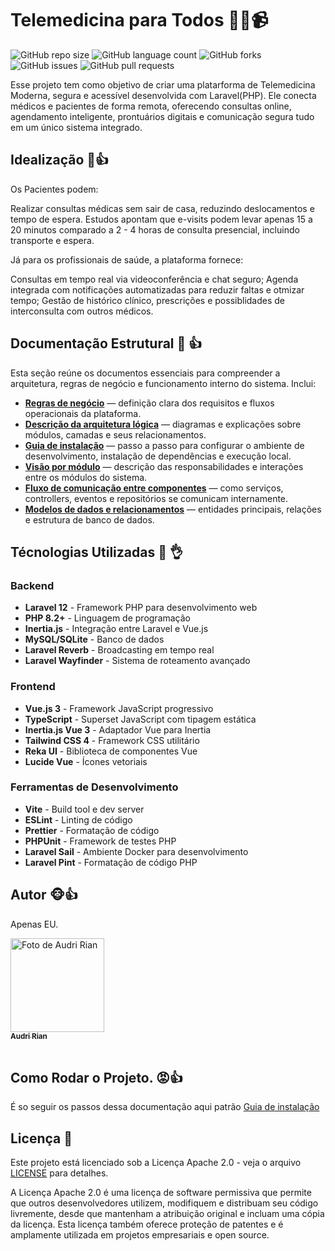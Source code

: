 # Telemedicina para Todos 🧑‍⚕️📹

![GitHub repo size](https://img.shields.io/github/repo-size/Audri-Rian/TelemedicinaParaTodos?style=for-the-badge)
![GitHub language count](https://img.shields.io/github/languages/count/Audri-Rian/TelemedicinaParaTodos?style=for-the-badge)
![GitHub forks](https://img.shields.io/github/forks/Audri-Rian/TelemedicinaParaTodos?style=for-the-badge)
![GitHub issues](https://img.shields.io/github/issues/Audri-Rian/TelemedicinaParaTodos?style=for-the-badge)
![GitHub pull requests](https://img.shields.io/github/issues-pr/Audri-Rian/TelemedicinaParaTodos?style=for-the-badge)

Esse projeto tem como objetivo de criar uma platarforma de Telemedicina Moderna, segura e acessível desenvolvida com Laravel(PHP). Ele conecta médicos e pacientes de forma remota, oferecendo consultas online, agendamento inteligente, prontuários digitais e comunicação segura tudo em um único sistema integrado.

## Idealização 🐊👍

Os Pacientes podem:

Realizar consultas médicas sem sair de casa, reduzindo deslocamentos e tempo de espera. Estudos apontam que e-visits podem levar apenas 15 a 20 minutos comparado a 2 - 4 horas de consulta presencial, incluindo transporte e espera.

Já para os profissionais de saúde, a plataforma fornece:

Consultas em tempo real via videoconferência e chat seguro;
Agenda integrada com notificações automatizadas para reduzir faltas e otmizar tempo;
Gestão de histórico clínico, prescrições e possiblidades de interconsulta com outros médicos.

## Documentação Estrutural 🐴 👍

Esta seção reúne os documentos essenciais para compreender a arquitetura, regras de negócio e funcionamento interno do sistema. Inclui:

- **[Regras de negócio](docs/SystemRules.md)** — definição clara dos requisitos e fluxos operacionais da plataforma.
- **[Descrição da arquitetura lógica](diagramas/)** — diagramas e explicações sobre módulos, camadas e seus relacionamentos.
- **[Guia de instalação](docs/start.md)** — passo a passo para configurar o ambiente de desenvolvimento, instalação de dependências e execução local.
- **[Visão por módulo](docs/FuncionalitsGuide.md)** — descrição das responsabilidades e interações entre os módulos do sistema.
- **[Fluxo de comunicação entre componentes](docs/EstruturaArquivos.md)** — como serviços, controllers, eventos e repositórios se comunicam internamente.
- **[Modelos de dados e relacionamentos](docs/BancoDeDados)** — entidades principais, relações e estrutura de banco de dados.

## Técnologias Utilizadas 🥵 👌

### Backend

- **Laravel 12** - Framework PHP para desenvolvimento web
- **PHP 8.2+** - Linguagem de programação
- **Inertia.js** - Integração entre Laravel e Vue.js
- **MySQL/SQLite** - Banco de dados
- **Laravel Reverb** - Broadcasting em tempo real
- **Laravel Wayfinder** - Sistema de roteamento avançado

### Frontend

- **Vue.js 3** - Framework JavaScript progressivo
- **TypeScript** - Superset JavaScript com tipagem estática
- **Inertia.js Vue 3** - Adaptador Vue para Inertia
- **Tailwind CSS 4** - Framework CSS utilitário
- **Reka UI** - Biblioteca de componentes Vue
- **Lucide Vue** - Ícones vetoriais

### Ferramentas de Desenvolvimento

- **Vite** - Build tool e dev server
- **ESLint** - Linting de código
- **Prettier** - Formatação de código
- **PHPUnit** - Framework de testes PHP
- **Laravel Sail** - Ambiente Docker para desenvolvimento
- **Laravel Pint** - Formatação de código PHP

## Autor 🐵👍

Apenas EU.

<table>
    <a href="#" title="defina o título do link">
        <img src="https://i.postimg.cc/bN9MmsNB/1698243588646.jpg" width="150px;" alt="Foto de Audri Rian"/><br>
        <sub>
          <b>Audri Rian</b>
        </sub>
      </a>
</table>

## Como Rodar o Projeto. 😡👍

É so seguir os passos dessa documentação aqui patrão [Guia de instalação](docs/start.md)

## Licença 📄

Este projeto está licenciado sob a Licença Apache 2.0 - veja o arquivo [LICENSE](LICENSE) para detalhes.

A Licença Apache 2.0 é uma licença de software permissiva que permite que outros desenvolvedores utilizem, modifiquem e distribuam seu código livremente, desde que mantenham a atribuição original e incluam uma cópia da licença. Esta licença também oferece proteção de patentes e é amplamente utilizada em projetos empresariais e open source.

